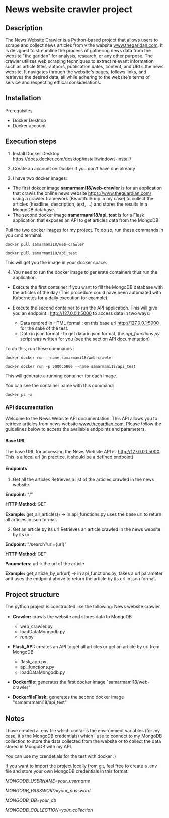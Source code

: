 # News website crawler project
## Description
The News Website Crawler is a Python-based project that allows users to scrape and collect news articles from v the website www.thegaridan.com. 
It is designed to streamline the process of gathering news data from the website "the garidan" for analysis, research, or any other purpose.
The crawler utilizes web scraping techniques to extract relevant information such as article titles, authors, publication dates, content, and URLs the news website. It navigates through the website's pages, follows links, and retrieves the desired data, all while adhering to the website's terms of service and respecting ethical considerations.

## Installation
Prerequisites
- Docker Desktop
- Docker account

## Execution steps
1. Install Docker Desktop 
https://docs.docker.com/desktop/install/windows-install/

2. Create an account on Docker if you don't have one already

3. I have two docker images:
 - The first dokcer image **samarmami18/web-crawler** is for an application that crawls the online news website https://www.theguardian.com/ using a crawler framework (BeautifulSoup in my case) to collect the articles (headline, description, text, ...) and stores the results in a MongoDB database.
 - The second docker image **samarmami18/api_test** is for a Flask application that exposes an API to get articles data from the MongoDB.

Pull the two docker images for my project. To do so, run these commands in you cmd terminal:

`docker pull samarmami18/web-crawler`

`docker pull samarmami18/api_test`

This will get you the image in your docker space.

4. You need to run the docker image to generate containers thus run the application.

- Execute the first container if you want to fill the MongoDB database with the articles of the day (This procedure could have been automated with Kubernetes for a daily execution for example)

- Execute the second container to run the API application. This will give you an endpoint : http://127.0.0.1:5000 to access data in two ways:

  - Data rendred in HTML formal : on this base url http://127.0.0.1:5000 for the sake of the test.
  - Data in json format : to get data in json format, the _api_functions.py_ script was written for you (see the section API documentation)

To do this, run these commands :

`docker docker run --name samarmami18/web-crawler`

`docker docker run -p 5000:5000 --name samarmami18/api_test`

This will generate a running container for each image.

You can see the container name with this command:

`docker ps -a`


 ### API documentation
Welcome to the News Website API documentation. This API allows you to retrieve articles from news website www.thegardian.com. Please follow the guidelines below to access the available endpoints and parameters.
#### Base URL
The base URL for accessing the News Website API is: http://127.0.0.1:5000
This is a local url (in practice, it should be a defined endpoint)

#### Endpoints
1. Get all the articles
Retrieves a list of the articles crawled in the news website.

**Endpoint:** "/"

**HTTP Method:** GET

**Example:** get_all_articles()
-> in api_functions.py uses the base url to return all articles in json format.

2. Get an article by its url
Retrieves an article crawled in the news website by its url.

**Endpoint:** "/search?url={url}"

**HTTP Method:** GET

**Parameters:** url-> the url of the article

**Example:** get_article_by_url(url) 
-> in api_functions.py, takes a url parameter and uses the endpoint above to return the article by its url in json format.


## Project structure
The python project is constructed like the following:
News website crawler
- **Crawler:** crawls the website and stores data to MongoDB
  - web_crawler.py
  - loadDataMongodb.py
  - run.py
 
- **Flask_API:** creates an API to get all articles or get an article by url from MongoDB
  - flask_app.py
  - api_functions.py
  - loadDataMongodb.py
 
- **Dockerfile:** generates the first docker image "samarmami18/web-crawler"
- **DockerfileFlask:** generates the second docker image "samamrmami18/api_test"

## Notes
I have created a .env file which contains the environment variables (for my case, it's the MongoDB credentials) which I use to connect to my MongoDB collection to store the data collected from the website or to collect the data stored in MongoDB with my API.

You can use my crendetials for the test with docker :)

If you want to import the project locally from git, feel free to create a .env file and store your own MongoDB credentials in this format:

_MONGODB_USERNAME=your_username_

_MONGODB_PASSWORD=your_password_

_MONGODB_DB=your_db_

_MONGODB_COLLECTION=your_collection_

